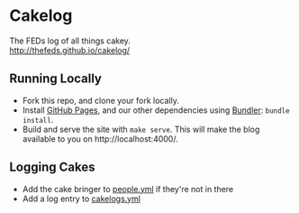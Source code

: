 
Cakelog
=======

The FEDs log of all things cakey.  
http://thefeds.github.io/cakelog/


Running Locally
---------------

- Fork this repo, and clone your fork locally.
- Install [GitHub Pages][ghp], and our other dependencies using [Bundler][bundler]: `bundle install`.
- Build and serve the site with `make serve`. This will make the blog available to you on http://localhost:4000/.


Logging Cakes
-------------

- Add the cake bringer to [people.yml](_data/people.yml) if they're not in there
- Add a log entry to [cakelogs.yml](_data/cakelogs.yml)


[bundler]: http://bundler.io/
[ghp]: https://github.com/github/pages-gem
